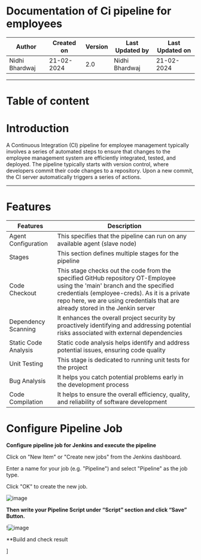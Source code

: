
# Documentation of Ci pipeline for employees


| Author                                                           | Created on  | Version    | Last Updated by | Last Updated on |
| ---------------------------------------------------------------- | ----------- | ---------- | --------------- | --------------- |
| Nidhi Bhardwaj                                                    | 21-02-2024  | 2.0        | Nidhi Bhardwaj   | 21-02-2024      |

***

# Table of content






# Introduction 

A Continuous Integration (CI) pipeline for employee management typically involves a series of automated steps to ensure that changes to the employee management system are efficiently integrated, tested, and deployed. The pipeline typically starts with version control, where developers commit their code changes to a repository. Upon a new commit, the CI server automatically triggers a series of actions. 

***

# Features

|Features|Description|
|---------|----------|
|Agent Configuration|This specifies that the pipeline can run on any available agent (slave node)|
| Stages | This section defines multiple stages for the pipeline |
|Code Checkout |This stage checks out the code from the specified GitHub repository OT-Employee using the 'main' branch and the specified credentials (employee-creds). As it is a private repo here, we are using credentials that are already stored in the Jenkin server|
|Dependency Scanning| It enhances the overall project security by proactively identifying and addressing potential risks associated with external dependencies|
|Static Code Analysis|Static code analysis helps identify and address potential issues, ensuring code quality|
| Unit Testing|This stage is dedicated to running unit tests for the project|
| Bug Analysis |It helps you catch potential problems early in the development process|
|Code Compilation|It helps to ensure the overall efficiency, quality, and reliability of software development|



# Configure Pipeline Job


**Configure pipeline job for Jenkins and execute the pipeline**

Click on "New Item" or "Create new jobs" from the Jenkins dashboard.

Enter a name for your job (e.g. "Pipeline") and select "Pipeline" as the job type.

Click "OK" to create the new job.



![image](https://github.com/CodeOps-Hub/Documentation/assets/156644891/7e8cfaae-010d-4471-bc7f-e9783f5b348a)





**Then write your Pipeline Script under “Script” section and click “Save” Button.**




!![image](https://github.com/CodeOps-Hub/Documentation/assets/156644891/c3a47b6b-5c14-4cab-96fb-616f3f89c488)





**Build and check result




]













